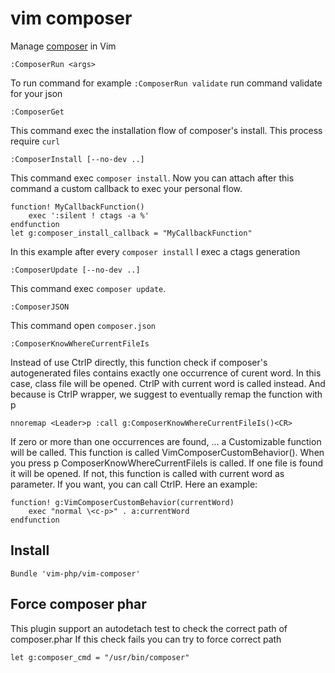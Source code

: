 # vim composer
Manage [composer](https://getcomposer.org) in Vim

```vim
:ComposerRun <args>
```
To run command for example `:ComposerRun validate` run command validate for your json

```vim
:ComposerGet
```
This command exec the installation flow of composer's install. This process require `curl`

```vim
:ComposerInstall [--no-dev ..]
```
This command exec `composer install`. Now you can attach after this command a custom callback to exec your personal flow.
```vim
function! MyCallbackFunction()
    exec ':silent ! ctags -a %'
endfunction
let g:composer_install_callback = "MyCallbackFunction"
```
In this example after every `composer install` I exec a ctags generation

```vim
:ComposerUpdate [--no-dev ..]
```
This command exec `composer update`.

```vim
:ComposerJSON
```
This command open `composer.json`


```vim
:ComposerKnowWhereCurrentFileIs
```
Instead of use CtrlP directly, this function check if composer's autogenerated files contains exactly one occurrence of curent word. In this case, class file will be opened. CtrlP with current word is called instead. And because is CtrlP wrapper, we suggest to eventually remap the function with <Leader>p

    nnoremap <Leader>p :call g:ComposerKnowWhereCurrentFileIs()<CR>

If zero or more than one occurrences are found, ... a Customizable function will be called. This function is called VimComposerCustomBehavior(). When you press <Leader>p ComposerKnowWhereCurrentFileIs is called. If one file is found it will be opened. If not, this function is called with current word as parameter. If you want, you can call CtrlP. Here an example:

    function! g:VimComposerCustomBehavior(currentWord)
        exec "normal \<c-p>" . a:currentWord
    endfunction


## Install
```vim
Bundle 'vim-php/vim-composer'
```

## Force composer phar
This plugin support an autodetach test to check the correct path of composer.phar
If this check fails you can try to force correct path
```
let g:composer_cmd = "/usr/bin/composer"
```
